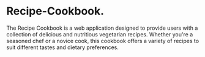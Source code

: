# Recipe-Cookbook.
The Recipe Cookbook is a web application designed to provide users with a collection of delicious and nutritious vegetarian recipes. Whether you're a seasoned chef or a novice cook, this cookbook offers a variety of recipes to suit different tastes and dietary preferences.
